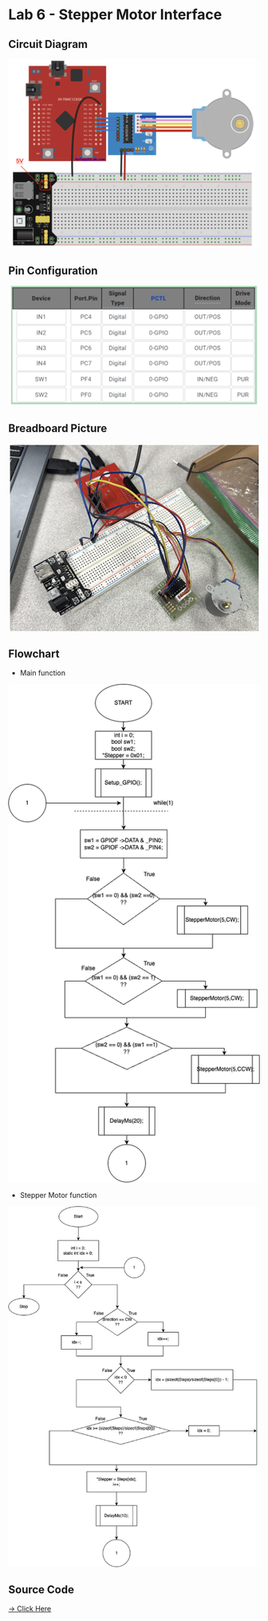 # Lab 6 - Stepper Motor Interface

## Circuit Diagram

![alt text](<circuit diagram.png>)

## Pin Configuration

![alt text](<pin configuration.png>)

## Breadboard Picture

![alt text](breadboard.png)

## Flowchart
- Main function

![alt text](<Main function.drawio.png>)

- Stepper Motor function

![alt text](<StepperMotor function.drawio.png>)

## Source Code
[-> Click Here](main.c)
